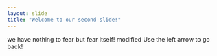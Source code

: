 ```yaml
---
layout: slide
title: "Welcome to our second slide!"
---
```

we have nothing to fear but fear itself! modified
Use the left arrow to go back!
